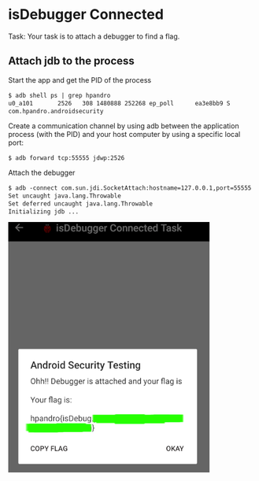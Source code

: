 # isDebugger Connected
Task: Your task is to attach a debugger to find a flag.

## Attach jdb to the process
Start the app and get the PID of the process
```
$ adb shell ps | grep hpandro
u0_a101       2526   308 1480888 252268 ep_poll      ea3e8bb9 S com.hpandro.androidsecurity
```

Create a communication channel by using adb between the application process (with the PID) and your host computer by using a specific local port:
```
$ adb forward tcp:55555 jdwp:2526
```

Attach the debugger
```
$ adb -connect com.sun.jdi.SocketAttach:hostname=127.0.0.1,port=55555    
Set uncaught java.lang.Throwable                                                            
Set deferred uncaught java.lang.Throwable   
Initializing jdb ...
```

![img](https://github.com/cygnus-xr1/hpAndro_CTF_walkthrough/blob/main/challenges/anti_debugging/img/solved.png?raw=true)